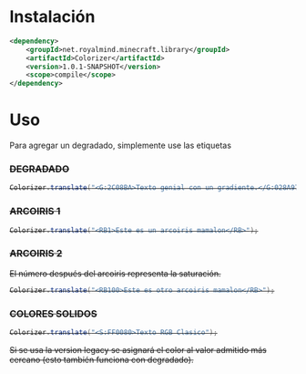 # Instalación

```xml
<dependency>
    <groupId>net.royalmind.minecraft.library</groupId>
    <artifactId>Colorizer</artifactId>
    <version>1.0.1-SNAPSHOT</version>
    <scope>compile</scope>
</dependency>
```

# Uso
Para agregar un degradado, simplemente use las etiquetas <G></G> <RB></RB> <S>

### DEGRADADO
```java
Colorizer.translate("<G:2C08BA>Texto genial con un gradiente.</G:028A97>");
```
### ARCOIRIS 1
```java
Colorizer.translate("<RB1>Este es un arcoiris mamalon</RB>");
```
### ARCOIRIS 2
El número después del arcoiris representa la saturación.
```java
Colorizer.translate("<RB100>Este es otro arcoiris mamalon</RB>");
```
### COLORES SOLIDOS
```java
Colorizer.translate("<S:FF0080>Texto RGB Clasico");
```

Si se usa la version legacy se asignará el color al valor admitido más cercano (esto también funciona con degradado).
